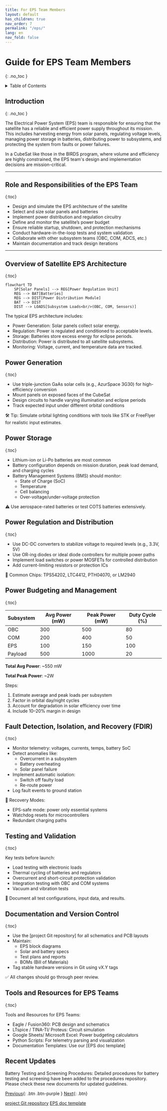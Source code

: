 ```yaml
---
title: For EPS Team Members
layout: default
has_children: true
nav_order: 7
permalink: "/eps/"
lang: en
nav_fold: false
---
```


# Guide for EPS Team Members
{: .no_toc }

<details markdown="block">
<summary>Table of Contents</summary>

- Table of Contents
{:toc}

</details>

## Introduction
{: .no_toc }

The Electrical Power System (EPS) team is responsible for ensuring that the satellite has a reliable and efficient power supply throughout its mission. This includes harvesting energy from solar panels, regulating voltage levels, managing power storage in batteries, distributing power to subsystems, and protecting the system from faults or power failures.

In a CubeSat like those in the BIRDS program, where volume and efficiency are highly constrained, the EPS team's design and implementation decisions are mission-critical.

---

## Role and Responsibilities of the EPS Team
{:toc}

- Design and simulate the EPS architecture of the satellite
- Select and size solar panels and batteries
- Implement power distribution and regulation circuitry
- Define and monitor the satellite’s power budget
- Ensure reliable startup, shutdown, and protection mechanisms
- Conduct hardware-in-the-loop tests and system validation
- Collaborate with other subsystem teams (OBC, COM, ADCS, etc.)
- Maintain documentation and track design iterations

---

## Overview of Satellite EPS Architecture
{:toc}

```mermaid
flowchart TD
    SP[Solar Panels] --> REG[Power Regulation Unit]
    REG --> BAT[Batteries]
    REG --> DIST[Power Distribution Module]
    BAT --> DIST
    DIST --> LOADS[Subsystem Loads<br/>(OBC, COM, Sensors)]
```

The typical EPS architecture includes:
- Power Generation: Solar panels collect solar energy.
- Regulation: Power is regulated and conditioned to acceptable levels.
- Storage: Batteries store excess energy for eclipse periods.
- Distribution: Power is distributed to all satellite subsystems.
- Monitoring: Voltage, current, and temperature data are tracked.



## Power Generation
{:toc}

- Use triple-junction GaAs solar cells (e.g., AzurSpace 3G30) for high-efficiency conversion
- Mount panels on exposed faces of the CubeSat
- Design circuits to handle varying illumination and eclipse periods
- Track expected input under different orbital conditions

🛠 Tip: Simulate orbital lighting conditions with tools like STK or FreeFlyer for realistic input estimates.


## Power Storage
{:toc}
- Lithium-ion or Li-Po batteries are most common
- Battery configuration depends on mission duration, peak load demand, and charging cycles
- Battery Management Systems (BMS) should monitor:
    - State of Charge (SoC)
    - Temperature
    - Cell balancing
    - Over-voltage/under-voltage protection

⚠️ Use aerospace-rated batteries or test COTS batteries extensively.

## Power Regulation and Distribution
{:toc}
- Use DC-DC converters to stabilize voltage to required levels (e.g., 3.3V, 5V)
- Use OR-ing diodes or ideal diode controllers for multiple power paths
- Implement load switches or power MOSFETs for controlled distribution
- Add current-limiting resistors or protection ICs

🔋 Common Chips: TPS54202, LTC4412, PTH04070, or LM2940


## Power Budgeting and Management
{:toc}

| Subsystem | Avg Power (mW) | Peak Power (mW) | Duty Cycle (%) |
| --------- | -------------- | --------------- | -------------- |
| OBC       | 300            | 500             | 80             |
| COM       | 200            | 400             | 50             |
| EPS       | 100            | 150             | 100            |
| Payload   | 500            | 1000            | 20             |

**Total Avg Power**: ~550 mW

**Total Peak Power**: ~2W

Steps:
1. Estimate average and peak loads per subsystem
2. Factor in orbital day/night cycles
3. Account for degradation in solar efficiency over time
4. Include 10–20% margin in design


## Fault Detection, Isolation, and Recovery (FDIR)
{:toc}

- Monitor telemetry: voltages, currents, temps, battery SoC
- Detect anomalies like:
    - Overcurrent in a subsystem
    - Battery overheating
    - Solar panel failure
- Implement automatic isolation:
    - Switch off faulty load
    - Re-route power
- Log fault events to ground station


🧠 Recovery Modes:
- EPS-safe mode: power only essential systems
- Watchdog resets for microcontrollers
- Redundant charging paths

## Testing and Validation
{:toc}

Key tests before launch:
- Load testing with electronic loads
- Thermal cycling of batteries and regulators
- Overcurrent and short-circuit protection validation
- Integration testing with OBC and COM systems
- Vacuum and vibration tests

🧪 Document all test configurations, input data, and results.


## Documentation and Version Control
{:toc}

- Use the [project Git repository] for all schematics and PCB layouts
- Maintain:
    - EPS block diagrams
    - Solar and battery specs
    - Test plans and reports
    - BOMs (Bill of Materials)
- Tag stable hardware versions in Git using vX.Y tags

✅ All changes should go through peer review.


## Tools and Resources for EPS Teams
{:toc}

Tools and Resources for EPS Teams: 
- Eagle / Fusion360: PCB design and schematics
- LTspice / TINA-TI/ Proteus: Circuit simulation
- Google Sheets/ Microsoft Excel: Power budgeting calculators
- Python Scripts: For telemetry parsing and visualization
- Documentation Templates: Use our [EPS doc template]

## Recent Updates
Battery Testing and Screening Procedures: Detailed procedures for battery testing and screening have been added to the procedures repository. Please check these new documents for updated guidelines.


[Previous]({{site.url}}/about/){: .btn .btn-purple }
[Next]({{site.url}}/overview/birds/obc-page){: .btn}


[project Git repository](https://github.com/BIRDSOpenSource/BIRDS4-FAB)
[EPS doc template]({{site.url}}/resources/templates/eps)